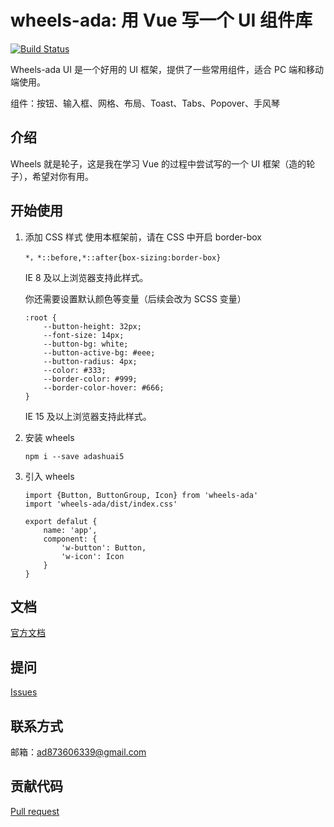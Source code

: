# wheels-ada: 用 Vue 写一个 UI 组件库

[![Build Status](https://travis-ci.org/Adashuai5/wheels.svg?branch=master)](https://travis-ci.org/travis-ci/travis-web)

Wheels-ada UI 是一个好用的 UI 框架，提供了一些常用组件，适合 PC 端和移动端使用。

组件：按钮、输入框、网格、布局、Toast、Tabs、Popover、手风琴

## 介绍

Wheels 就是轮子，这是我在学习 Vue 的过程中尝试写的一个 UI 框架（造的轮子），希望对你有用。

## 开始使用

1. 添加 CSS 样式
    使用本框架前，请在 CSS 中开启 border-box
    ```
    *，*::before,*::after{box-sizing:border-box}
    ```
    IE 8 及以上浏览器支持此样式。

    你还需要设置默认颜色等变量（后续会改为 SCSS 变量）
    ```
    :root {
        --button-height: 32px;
        --font-size: 14px;
        --button-bg: white;
        --button-active-bg: #eee;
        --button-radius: 4px;
        --color: #333;
        --border-color: #999;
        --border-color-hover: #666;
    }
    ```
    IE 15 及以上浏览器支持此样式。

2. 安装 wheels

    ```
    npm i --save adashuai5
    ```
3. 引入 wheels
    ```
    import {Button, ButtonGroup, Icon} from 'wheels-ada'
    import 'wheels-ada/dist/index.css'

    export defalut {
        name: 'app',
        component: {
            'w-button': Button,
            'w-icon': Icon
        }
    }

## 文档

[官方文档](https://adashuai5.github.io/wheels/)

## 提问

[Issues](https://github.com/Adashuai5/wheels/issues)

## 联系方式

邮箱：ad873606339@gmail.com

## 贡献代码

[Pull request](https://github.com/Adashuai5/wheels/pulls)



